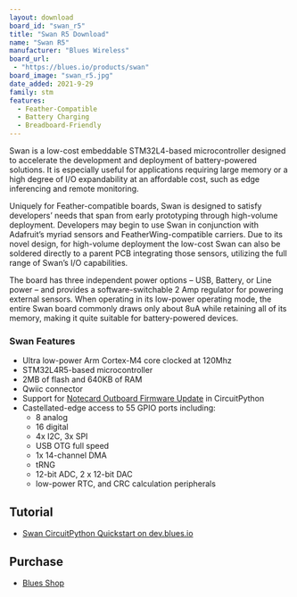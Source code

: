 ```yaml
---
layout: download
board_id: "swan_r5"
title: "Swan R5 Download"
name: "Swan R5"
manufacturer: "Blues Wireless"
board_url:
 - "https://blues.io/products/swan"
board_image: "swan_r5.jpg"
date_added: 2021-9-29
family: stm
features:
  - Feather-Compatible
  - Battery Charging
  - Breadboard-Friendly
---
```


Swan is a low-cost embeddable STM32L4-based microcontroller designed to accelerate the development and deployment of battery-powered solutions. It is especially useful for applications requiring large memory or a high degree of I/O expandability at an affordable cost, such as edge inferencing and remote monitoring.

Uniquely for Feather-compatible boards, Swan is designed to satisfy developers’ needs that span from early prototyping through high-volume deployment. Developers may begin to use Swan in conjunction with Adafruit’s myriad sensors and FeatherWing-compatible carriers. Due to its novel design, for high-volume deployment the low-cost Swan can also be soldered directly to a parent PCB integrating those sensors, utilizing the full range of Swan’s I/O capabilities.

The board has three independent power options – USB, Battery, or Line power – and provides a software-switchable 2 Amp regulator for powering external sensors. When operating in its low-power operating mode, the entire Swan board commonly draws only about 8uA while retaining all of its memory, making it quite suitable for battery-powered devices.


### Swan Features
* Ultra low-power Arm Cortex-M4 core clocked at 120Mhz
* STM32L4R5-based microcontroller
* 2MB of flash and 640KB of RAM
* Qwiic connector
* Support for [Notecard Outboard Firmware Update](https://dev.blues.io/guides-and-tutorials/notecard-guides/notecard-outboard-firmware-update/) in CircuitPython
* Castellated-edge access to 55 GPIO ports including:
  * 8 analog
  * 16 digital
  * 4x I2C, 3x SPI
  * USB OTG full speed
  * 1x 14-channel DMA
  * tRNG
  * 12-bit ADC, 2 x 12-bit DAC
  * low-power RTC, and CRC calculation peripherals

## Tutorial
* [Swan CircuitPython Quickstart on dev.blues.io](https://dev.blues.io/swan/using-circuitpython-with-swan/)

## Purchase
* [Blues Shop](https://shop.blues.io/products/swan)
